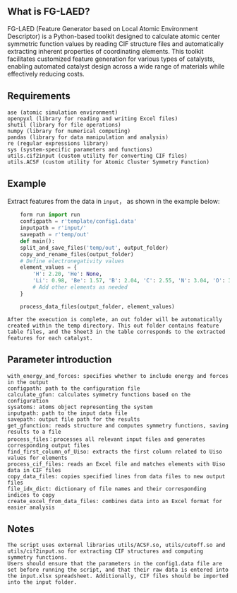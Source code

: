 ## What is FG-LAED?
FG-LAED (Feature Generator based on Local Atomic Environment Descriptor) is a Python-based toolkit designed to calculate atomic center symmetric function values by reading CIF structure files and automatically extracting inherent properties of coordinating elements. This toolkit facilitates customized feature generation for various types of catalysts, enabling automated catalyst design across a wide range of materials while effectively reducing costs.
## Requirements
```
ase (atomic simulation environment)
openpyxl (library for reading and writing Excel files)
shutil (library for file operations)
numpy (library for numerical computing)
pandas (library for data manipulation and analysis)
re (regular expressions library)
sys (system-specific parameters and functions)
utils.cif2input (custom utility for converting CIF files)
utils.ACSF (custom utility for Atomic Cluster Symmetry Function)
```

## Example
Extract features from the data in `input`， as shown in the example below:
```python
    form run import run
    configpath = r'template/config1.data'
    inputpath = r'input/'
    savepath = r'temp/out'
    def main():
    split_and_save_files('temp/out', output_folder)
    copy_and_rename_files(output_folder)    
    # Define electronegativity values
    element_values = {
        'H': 2.20, 'He': None,
        'Li': 0.98, 'Be': 1.57, 'B': 2.04, 'C': 2.55, 'N': 3.04, 'O': 3.44, 'F': 3.98,
        # Add other elements as needed
    }

    process_data_files(output_folder, element_values)

```
	
    After the execution is complete, an out folder will be automatically created within the temp directory. This out folder contains feature table files, and the Sheet3 in the table corresponds to the extracted features for each catalyst. 
	
## Parameter introduction

```
with_energy_and_forces: specifies whether to include energy and forces in the output
configpath: path to the configuration file
calculate_gfun: calculates symmetry functions based on the configuration
sysatoms: atoms object representing the system
inputpath: path to the input data file
savepath: output file path for the results
get_gfunction: reads structure and computes symmetry functions, saving results to a file
process_files：processes all relevant input files and generates corresponding output files
find_first_column_of_Uiso: extracts the first column related to Uiso values for elements
process_cif_files: reads an Excel file and matches elements with Uiso data in CIF files
copy_data_files: copies specified lines from data files to new output files
file_idx_dict: dictionary of file names and their corresponding indices to copy
create_excel_from_data_files: combines data into an Excel format for easier analysis

```
## Notes

```
The script uses external libraries utils/ACSF.so, utils/cutoff.so and utils/cif2input.so for extracting CIF structures and computing symmetry functions.
Users should ensure that the parameters in the config1.data file are set before running the script, and that their raw data is entered into the input.xlsx spreadsheet. Additionally, CIF files should be imported into the input folder.
```
